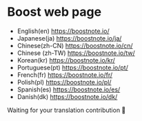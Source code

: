 # Boost web page

- English(en) https://boostnote.io/
- Japanese(ja) https://boostnote.io/ja/
- Chinese(zh-CN) https://boostnote.io/cn/
- Chinese (zh-TW) https://boostnote.io/tw/
- Korean(kr) https://boostnote.io/kr/
- Portuguese(pt) https://boostnote.io/pt/
- French(fr) https://boostnote.io/fr/
- Polish(pl) https://boostnote.io/pl/
- Spanish(es) https://boostnote.io/es/
- Danish(dk) https://boostnote.io/dk/


Waiting for your translation contribution 🍻
